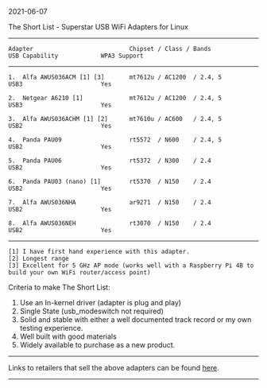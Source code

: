 2021-06-07

The Short List - Superstar USB WiFi Adapters for Linux

-----
```
Adapter                           Chipset / Class / Bands           USB Capability            WPA3 Support
```
-----
```
1.  Alfa AWUS036ACM [1] [3]       mt7612u / AC1200  / 2.4, 5        USB3                      Yes

2.  Netgear A6210 [1]             mt7612u / AC1200  / 2.4, 5        USB3                      Yes

3.  Alfa AWUS036ACHM [1] [2]      mt7610u / AC600   / 2.4, 5        USB2                      Yes

4.  Panda PAU09                   rt5572  / N600    / 2.4, 5        USB2                      Yes

5.  Panda PAU06                   rt5372  / N300    / 2.4           USB2                      Yes

6.  Panda PAU03 (nano) [1]        rt5370  / N150    / 2.4           USB2                      Yes

7.  Alfa AWUS036NHA               ar9271  / N150    / 2.4           USB2                      Yes

8.  Alfa AWUS036NEH               rt3070  / N150    / 2.4           USB2                      Yes
```
-----

```
[1] I have first hand experience with this adapter.
[2] Longest range
[3] Excellent for 5 GHz AP mode (works well with a Raspberry Pi 4B to build your own WiFi router/access point)
````
Criteria to make The Short List: 

1. Use an In-kernel driver (adapter is plug and play)
2. Single State (usb_modeswitch not required)
3. Solid and stable with either a well documented track record or my own testing experience.
4. Well built with good materials
5. Widely available to purchase as a new product.

-----

Links to retailers that sell the above adapters can be found [here](https://github.com/morrownr/USB-WiFi).

-----
